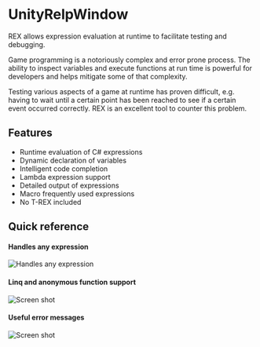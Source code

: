 # UnityRelpWindow

REX allows expression evaluation at runtime to facilitate testing and debugging.

Game programming is a notoriously complex and error prone process. The ability to inspect variables and execute functions at run time is powerful for developers and helps mitigate some of that complexity.

Testing various aspects of a game at runtime has proven difficult, e.g. having to wait until a certain point has been reached to see if a certain event occurred correctly. REX is an excellent tool to counter this problem.

## Features
- Runtime evaluation of C# expressions
- Dynamic declaration of variables
- Intelligent code completion
- Lambda expression support
- Detailed output of expressions
- Macro frequently used expressions
- No T-REX included

 
## Quick reference
 
#### Handles any expression
![Handles any expression](https://github.com/thorgeirk11/UnityRelpWindow/blob/master/Screenshots/GreenCube.gif)

#### Linq and anonymous function support
![Screen shot](https://github.com/thorgeirk11/UnityRelpWindow/blob/master/Screenshots/linq.gif)

#### Useful error messages
![Screen shot](https://github.com/thorgeirk11/UnityRelpWindow/blob/master/Screenshots/ErrorMessage.gif)
